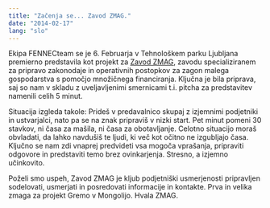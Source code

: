 ```yaml
---
title: "Začenja se... Zavod ZMAG."
date: "2014-02-17"
lang: "slo"
---
```


Ekipa FENNECteam se je 6. Februarja v Tehnološkem parku Ljubljana premierno predstavila kot projekt za [Zavod ZMAG](http://zavodzmag.si/  "Zavod ZMAG"), zavodu specializiranem za pripravo zakonodaje in operativnih postopkov za zagon malega gospodarstva s pomočjo množičnega financiranja. Ključna je bila priprava, saj so nam v skladu z uveljavljenimi smernicami t.i. pitcha za predstavitev namenili celih 5 minut.

Situacija izgleda takole: Prideš v predavalnico skupaj z izjemnimi podjetniki in ustvarjalci, nato pa se na znak pripraviš v nizki start. Pet minut pomeni 30 stavkov, ni časa za mašila, ni časa za obotavljanje. Celotno situacijo moraš obvladati, da lahko navdušiš te ljudi, ki več kot očitno ne izgubljajo časa. Ključno se nam zdi vnaprej predvideti vsa mogoča vprašanja, pripraviti odgovore in predstaviti temo brez ovinkarjenja. Stresno, a izjemno učinkovito.

Poželi smo uspeh, Zavod ZMAG je kljub podjetniški usmerjenosti pripravljen sodelovati, usmerjati in posredovati informacije in kontakte. Prva in velika zmaga za projekt Gremo v Mongolijo. Hvala ZMAG.
